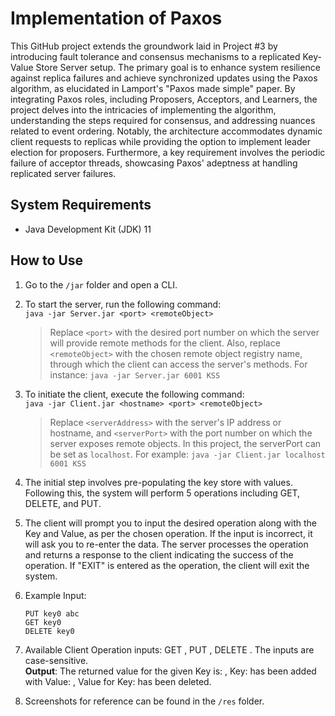 # Implementation of Paxos

This GitHub project extends the groundwork laid in Project #3 by introducing fault tolerance and consensus mechanisms to a replicated Key-Value Store Server setup. The primary goal is to enhance system resilience against replica failures and achieve synchronized updates using the Paxos algorithm, as elucidated in Lamport's "Paxos made simple" paper. By integrating Paxos roles, including Proposers, Acceptors, and Learners, the project delves into the intricacies of implementing the algorithm, understanding the steps required for consensus, and addressing nuances related to event ordering. Notably, the architecture accommodates dynamic client requests to replicas while providing the option to implement leader election for proposers. Furthermore, a key requirement involves the periodic failure of acceptor threads, showcasing Paxos' adeptness at handling replicated server failures.

## System Requirements

- Java Development Kit (JDK) 11

## How to Use

1. Go to the `/jar` folder and open a CLI.

2. To start the server, run the following command: <br/>
   `java -jar Server.jar <port> <remoteObject>` <br/>
   > Replace `<port>` with the desired port number on which the server will provide remote methods for the client. Also, replace `<remoteObject>` with the chosen remote object registry name, through which the client can access the server's methods. For instance: `java -jar Server.jar 6001 KSS`

3. To initiate the client, execute the following command: <br/>
   `java -jar Client.jar <hostname> <port> <remoteObject>` <br/>
   > Replace `<serverAddress>` with the server's IP address or hostname, and `<serverPort>` with the port number on which the server exposes remote objects. In this project, the serverPort can be set as `localhost`. For example: `java -jar Client.jar localhost 6001 KSS`

4. The initial step involves pre-populating the key store with values. Following this, the system will perform 5 operations including GET, DELETE, and PUT.

5. The client will prompt you to input the desired operation along with the Key and Value, as per the chosen operation. If the input is incorrect, it will ask you to re-enter the data. The server processes the operation and returns a response to the client indicating the success of the operation. If "EXIT" is entered as the operation, the client will exit the system. 
6. Example Input:

   `PUT key0 abc` <br/>
   `GET key0` <br/>
   `DELETE key0` <br/>

7. Available Client Operation inputs: GET <KEY>, PUT <KEY> <VALUE>, DELETE <KEY>. The inputs are case-sensitive. </br>
   **Output**: The returned value for the given Key is: <VALUE>, Key: <KEY> has been added with Value: <VALUE>, Value for Key: <KEY> has been deleted.

8. Screenshots for reference can be found in the `/res` folder.

